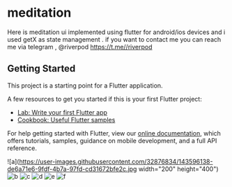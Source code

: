 # meditation

Here is meditation ui  implemented using  flutter for android/ios devices and i used getX as state management .
if you want to contact me  you can reach me via telegram , @riverpod
https://t.me//riverpod


## Getting Started

This project is a starting point for a Flutter application.

A few resources to get you started if this is your first Flutter project:

- [Lab: Write your first Flutter app](https://flutter.dev/docs/get-started/codelab)
- [Cookbook: Useful Flutter samples](https://flutter.dev/docs/cookbook)

For help getting started with Flutter, view our
[online documentation](https://flutter.dev/docs), which offers tutorials,
samples, guidance on mobile development, and a full API reference.

![a](https://user-images.githubusercontent.com/32876834/143596138-de6a71e6-9fdf-4b7a-97fd-cd31672bfe2c.jpg width="200" height="400")
![b](https://user-images.githubusercontent.com/32876834/143596155-4ca68786-9ef3-44c5-ad92-3edf5f360485.jpg)
![c](https://user-images.githubusercontent.com/32876834/143596168-ed7addc7-958c-4493-8866-eb409d5db8f9.jpg)
![d](https://user-images.githubusercontent.com/32876834/143596179-a59668e1-0a9f-4b0b-8a27-43277002ce92.jpg)
![e](https://user-images.githubusercontent.com/32876834/143596186-46804d4a-9d9c-449c-89c3-d890b0a5d7fd.jpg)
![f](https://user-images.githubusercontent.com/32876834/143596194-1ce5689d-63ce-44ab-b666-4a8b7eb66d69.jpg)
